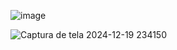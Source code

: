 ![image](https://github.com/user-attachments/assets/16cb93f8-9b07-4d6d-8bf1-33ce652830ed)

![Captura de tela 2024-12-19 234150](https://github.com/user-attachments/assets/ef498533-26de-4bee-b5b0-2fc8d8533dac)
